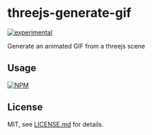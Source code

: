 # threejs-generate-gif

[![experimental](http://badges.github.io/stability-badges/dist/experimental.svg)](http://github.com/badges/stability-badges)

Generate an animated GIF from a threejs scene

## Usage

[![NPM](https://nodei.co/npm/threejs-generate-gif.png)](https://www.npmjs.com/package/threejs-generate-gif)

## License

MIT, see [LICENSE.md](http://github.com/eternallite/threejs-generate-gif/blob/master/LICENSE.md) for details.
